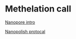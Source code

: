 # Methelation call
[Nanopore intro](https://nanoporetech.com/applications/investigation/epigenetics-and-methylation-analysis)

[Nanopolish protocal](https://nanopolish.readthedocs.io/en/latest/quickstart_call_methylation.html)
